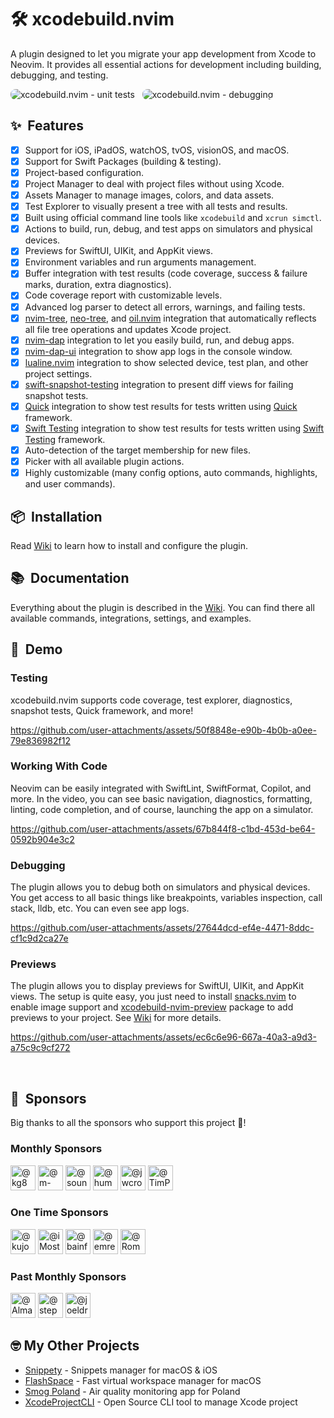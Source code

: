 # 🛠️ xcodebuild.nvim

A plugin designed to let you migrate your app development from Xcode to Neovim.
It provides all essential actions for development including building, debugging, and testing.

<img src="./media/testing.png" style="border-radius: 8px;" alt="xcodebuild.nvim - unit tests" />
&nbsp;
<img src="./media/debugging.png" style="border-radius: 8px;" alt="xcodebuild.nvim - debugging" />

## ✨  Features

- [x] Support for iOS, iPadOS, watchOS, tvOS, visionOS, and macOS.
- [x] Support for Swift Packages (building & testing).
- [x] Project-based configuration.
- [x] Project Manager to deal with project files without using Xcode.
- [x] Assets Manager to manage images, colors, and data assets.
- [x] Test Explorer to visually present a tree with all tests and results.
- [x] Built using official command line tools like `xcodebuild` and `xcrun simctl`.
- [x] Actions to build, run, debug, and test apps on simulators and physical devices.
- [x] Previews for SwiftUI, UIKit, and AppKit views.
- [x] Environment variables and run arguments management.
- [x] Buffer integration with test results (code coverage, success & failure marks, duration,
      extra diagnostics).
- [x] Code coverage report with customizable levels.
- [x] Advanced log parser to detect all errors, warnings, and failing tests.
- [x] [nvim-tree], [neo-tree], and [oil.nvim] integration that automatically reflects
      all file tree operations and updates Xcode project.
- [x] [nvim-dap] integration to let you easily build, run, and debug apps.
- [x] [nvim-dap-ui] integration to show app logs in the console window.
- [x] [lualine.nvim] integration to show selected device, test plan, and other project settings.
- [x] [swift-snapshot-testing] integration to present diff views for failing snapshot tests.
- [x] [Quick] integration to show test results for tests written using [Quick] framework.
- [x] [Swift Testing] integration to show test results for tests written using [Swift Testing] framework.
- [x] Auto-detection of the target membership for new files.
- [x] Picker with all available plugin actions.
- [x] Highly customizable (many config options, auto commands, highlights, and user commands).

## 📦  Installation

Read [Wiki] to learn how to install and configure the plugin.

## 📚  Documentation

Everything about the plugin is described in the [Wiki]. You can find there all available commands,
integrations, settings, and examples.

## 🎥  Demo

### Testing

xcodebuild.nvim supports code coverage, test explorer, diagnostics, snapshot tests, Quick framework, and more!

https://github.com/user-attachments/assets/50f8848e-e90b-4b0b-a0ee-79e836982f12

### Working With Code

Neovim can be easily integrated with SwiftLint, SwiftFormat, Copilot, and more.
In the video, you can see basic navigation, diagnostics, formatting, linting, code completion, and of course,
launching the app on a simulator.

https://github.com/user-attachments/assets/67b844f8-c1bd-453d-be64-0592b904e3c2

### Debugging

The plugin allows you to debug both on simulators and physical devices. You get access to all basic things like breakpoints,
variables inspection, call stack, lldb, etc. You can even see app logs.

https://github.com/user-attachments/assets/27644dcd-ef4e-4471-8ddc-cf1c9d2ca27e

### Previews

The plugin allows you to display previews for SwiftUI, UIKit, and AppKit views.
The setup is quite easy, you just need to install [snacks.nvim] to enable image
support and [xcodebuild-nvim-preview] package to add previews to your project.
See [Wiki](https://github.com/wojciech-kulik/xcodebuild.nvim/wiki/Integrations#-previews)
for more details.

https://github.com/user-attachments/assets/ec6c6e96-667a-40a3-a9d3-a75c9c9cf272

&nbsp;

## 💛  Sponsors

Big thanks to all the sponsors who support this project 🍻!

### Monthly Sponsors

<a href="https://github.com/kg8m"><img src="https://avatars.githubusercontent.com/u/694547" width="40" height="40" alt="@kg8m" title="kg8m"></a>
<a href="https://github.com/m-housh"><img src="https://avatars.githubusercontent.com/u/9305678" width="40" height="40" alt="@m-housh" title="m-housh"></a>
<a href="https://github.com/soundsmitten"><img src="https://avatars.githubusercontent.com/u/852801" width="40" height="40" alt="@soundsmitten" title="soundsmitten"></a>
<a href="https://github.com/humblehacker"><img src="https://avatars.githubusercontent.com/u/117582" width="40" height="40" alt="@humblehacker" title="humblehacker"></a>
<a href="https://github.com/jwcross"><img src="https://avatars.githubusercontent.com/u/2405246" width="40" height="40" alt="@jwcross" title="jwcross"></a>
<a href="https://github.com/TimPapler"><img src="https://avatars.githubusercontent.com/u/5990580" width="40" height="40" alt="@TimPapler" title="TimPapler"></a>

### One Time Sponsors

<a href="https://github.com/kujohn"><img src="https://avatars.githubusercontent.com/u/1356936" width="40" height="40" alt="@kujohn" title="kujohn"></a>
<a href="https://github.com/iMostfa"><img src="https://avatars.githubusercontent.com/u/2325884" width="40" height="40" alt="@iMostfa" title="iMostfa"></a>
<a href="https://github.com/bainfu"><img src="https://avatars.githubusercontent.com/u/221679" width="40" height="40" alt="@bainfu" title="bainfu"></a>
<a href="https://github.com/emrearmagan"><img src="https://avatars.githubusercontent.com/u/45041965" width="40" height="40" alt="@emrearmagan" title="emrearmagan"></a>
<a href="https://github.com/RomanVolkov"><img src="https://avatars.githubusercontent.com/u/2831223" width="40" height="40" alt="@RomanVolkov" title="RomanVolkov"></a>

### Past Monthly Sponsors

<a href="https://github.com/Almaz5200"><img src="https://avatars.githubusercontent.com/u/21291840" width="40" height="40" alt="@Almaz5200" title="Almaz5200"></a>
<a href="https://github.com/stephenhuh"><img src="https://avatars.githubusercontent.com/u/6165538" width="40" height="40" alt="@stephenhuh" title="stephenhuh"></a>
<a href="https://github.com/joeldrotleff"><img src="https://avatars.githubusercontent.com/u/2484624" width="40" height="40" alt="@joeldrotleff" title="joeldrotleff"></a>

## 🤓 My Other Projects

- [Snippety](https://snippety.app) - Snippets manager for macOS & iOS
- [FlashSpace](https://github.com/wojciech-kulik/FlashSpace) - Fast virtual workspace manager for macOS
- [Smog Poland](https://smog-polska.pl) - Air quality monitoring app for Poland
- [XcodeProjectCLI] - Open Source CLI tool to manage Xcode project

&nbsp;

[Wiki]: https://github.com/wojciech-kulik/xcodebuild.nvim/wiki
[nvim-tree]: https://github.com/nvim-tree/nvim-tree.lua
[neo-tree]: https://github.com/nvim-neo-tree/neo-tree.nvim
[oil.nvim]: https://github.com/stevearc/oil.nvim
[nvim-dap]: https://github.com/mfussenegger/nvim-dap
[nvim-dap-ui]: https://github.com/rcarriga/nvim-dap-ui
[nvim-treesitter]: https://github.com/nvim-treesitter/nvim-treesitter
[swift-snapshot-testing]: https://github.com/pointfreeco/swift-snapshot-testing
[Quick]: https://github.com/Quick/Quick
[lualine.nvim]: https://github.com/nvim-lualine/lualine.nvim
[Swift Testing]: https://developer.apple.com/xcode/swift-testing/
[snacks.nvim]: https://github.com/folke/snacks.nvim
[xcodebuild-nvim-preview]: https://github.com/wojciech-kulik/xcodebuild-nvim-preview
[XcodeProjectCLI]: https://github.com/wojciech-kulik/XcodeProjectCLI
